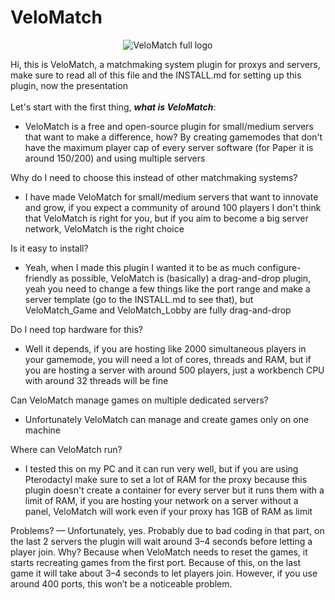 # VeloMatch

<div align="center">

![VeloMatch full logo](https://cdn.modrinth.com/data/cached_images/b10a78530f049e4a6ae68b605acf734ab2c94e82.png)

</div>

Hi, this is VeloMatch, a matchmaking system plugin for proxys and servers, make sure to read all of this file and the INSTALL.md for setting up this plugin, now the presentation<br><br>
Let's start with the first thing, ***what is VeloMatch***: <br>
 - VeloMatch is a free and open-source plugin for small/medium servers that want to make a difference, how? By creating gamemodes that don't have the maximum player cap of every server software (for Paper it is around 150/200) and using multiple servers

Why do I need to choose this instead of other matchmaking systems? <br>
- I have made VeloMatch for small/medium servers that want to innovate and grow, if you expect a community of around 100 players I don't think that VeloMatch is right for you, but if you aim to become a big server network, VeloMatch is the right choice

Is it easy to install?
- Yeah, when I made this plugin I wanted it to be as much configure-friendly as possible, VeloMatch is (basically) a drag-and-drop plugin, yeah you need to change a few things like the port range and make a server template (go to the INSTALL.md to see that), but VeloMatch_Game and VeloMatch_Lobby are fully drag-and-drop

Do I need top hardware for this?
- Well it depends, if you are hosting like 2000 simultaneous players in your gamemode, you will need a lot of cores, threads and RAM, but if you are hosting a server with around 500 players, just a workbench CPU with around 32 threads will be fine

Can VeloMatch manage games on multiple dedicated servers?
- Unfortunately VeloMatch can manage and create games only on one machine

Where can VeloMatch run?
- I tested this on my PC and it can run very well, but if you are using Pterodactyl make sure to set a lot of RAM for the proxy because this plugin doesn't create a container for every server but it runs them with a limit of RAM, if you are hosting your network on a server without a panel, VeloMatch will work even if your proxy has 1GB of RAM as limit

Problems?
— Unfortunately, yes. Probably due to bad coding in that part, on the last 2 servers the plugin will wait around 3–4 seconds before letting a player join. Why? Because when VeloMatch needs to reset the games, it starts recreating games from the first port. Because of this, on the last game it will take about 3–4 seconds to let players join. However, if you use around 400 ports, this won’t be a noticeable problem.
